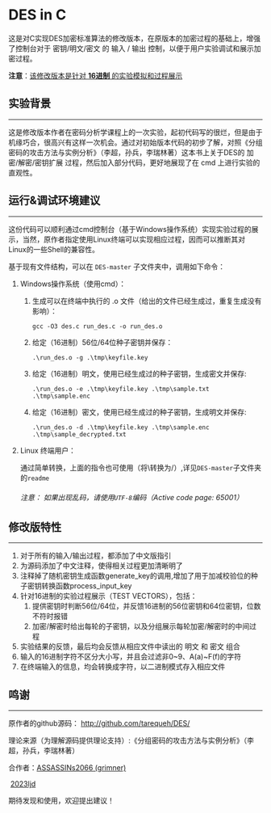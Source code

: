 # DES in C

这是对C实现DES加密标准算法的修改版本，在原版本的加密过程的基础上，增强了控制台对于 密钥/明文/密文 的 输入 / 输出 控制，以便于用户实验调试和展示加密过程。

**注意**：<u>该修改版本是针对 **16进制** 的实验模拟和过程展示</u>

## 实验背景

---

这是修改版本作者在密码分析学课程上的一次实验，起初代码写的很烂，但是由于机缘巧合，很高兴有这样一次机会。通过对初始版本代码的初步了解，对照《分组密码的攻击方法与实例分析》（李超，孙兵，李瑞林著）这本书上关于DES的 加密/解密/密钥扩展 过程，然后加入部分代码，更好地展现了在 cmd 上进行实验的直观性。

## 运行&调试环境建议

---

这份代码可以顺利通过cmd控制台（基于Windows操作系统）实现实验过程的展示，当然，原作者指定使用Linux终端可以实现相应过程，因而可以推断其对Linux的一些Shell的兼容性。

基于现有文件结构，可以在 ``DES-master`` 子文件夹中，调用如下命令：

1. Windows操作系统（使用cmd）：

    1. 生成可以在终端中执行的 .o 文件（给出的文件已经生成过，重复生成没有影响）：

        ```shell
        gcc -O3 des.c run_des.c -o run_des.o
        ```

    2. 给定（16进制）56位/64位种子密钥并保存：

        ```shell
        .\run_des.o -g .\tmp\keyfile.key
        ```

    3. 给定（16进制）明文，使用已经生成过的种子密钥，生成密文并保存:

        ```shell
        .\run_des.o -e .\tmp\keyfile.key .\tmp\sample.txt .\tmp\sample.enc
        ```

    4. 给定（16进制）密文，使用已经生成过的种子密钥，生成明文并保存:

        ```shell
        .\run_des.o -d .\tmp\keyfile.key .\tmp\sample.enc .\tmp\sample_decrypted.txt
        ```

 2. Linux 终端用户：

    通过简单转换，上面的指令也可使用（将\转换为/）,详见`DES-master`子文件夹的`readme`

	###### 注意：	如果出现乱码，请使用`UTF-8`编码（Active code page: 65001）

## 修改版特性

---

1. 对于所有的输入/输出过程，都添加了中文版指引
2. 为源码添加了中文注释，使得相关过程更加清晰明了
3. 注释掉了随机密钥生成函数generate_key的调用,增加了用于加减校验位的种子密钥转换函数process_input_key
4. 针对16进制的实验过程展示（TEST VECTORS），包括：
    1. 提供密钥时判断56位/64位，并反馈16进制的56位密钥和64位密钥，位数不符时报错
    2. 加密/解密时给出每轮的子密钥，以及分组展示每轮加密/解密时的中间过程
5. 实验结果的反馈，最后均会反馈从相应文件中读出的 明文 和 密文 组合
6. 输入的16进制字符不区分大小写，并且会过滤非0~9、A(a)~F(f)的字符
7. 在终端输入的信息，均会转换成字符，以二进制模式存入相应文件

## 鸣谢

---

原作者的github源码： http://github.com/tarequeh/DES/ 

理论来源（为理解源码提供理论支持）:《分组密码的攻击方法与实例分析》（李超，孙兵，李瑞林著）

合作者：[ASSASSINs2066 (grimner)](https://github.com/ASSASSINs2066)

​		[2023ljd](https://github.com/2023ljd)

期待发现和使用，欢迎提出建议！